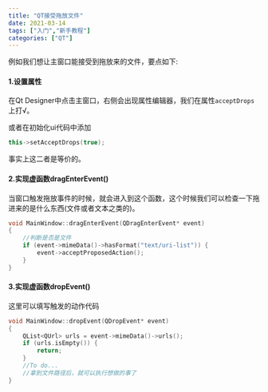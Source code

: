 ```yaml
---
title: "QT接受拖放文件"
date: 2021-03-14
tags: ["入门","新手教程"]
categories: ["QT"]
---
```


例如我们想让主窗口能接受到拖放来的文件，要点如下:

#### 1.设置属性

在Qt Designer中点击主窗口，右侧会出现属性编辑器，我们在属性`acceptDrops`上打√。

或者在初始化ui代码中添加

```c++
this->setAcceptDrops(true);
```

事实上这二者是等价的。

#### 2.实现虚函数dragEnterEvent()

当窗口触发拖放事件的时候，就会进入到这个函数，这个时候我们可以检查一下拖进来的是什么东西(文件或者文本之类的)。

```c++
void MainWindow::dragEnterEvent(QDragEnterEvent* event)
{
    //判断是否是文件
    if (event->mimeData()->hasFormat("text/uri-list")) {
        event->acceptProposedAction();
    }
}
```

#### 3.实现虚函数dropEvent()

这里可以填写触发的动作代码

```c++
void MainWindow::dropEvent(QDropEvent* event)
{
    QList<QUrl> urls = event->mimeData()->urls();
    if (urls.isEmpty()) {
        return;
    }
    //To do...
    //拿到文件路径后，就可以执行想做的事了
}
```

